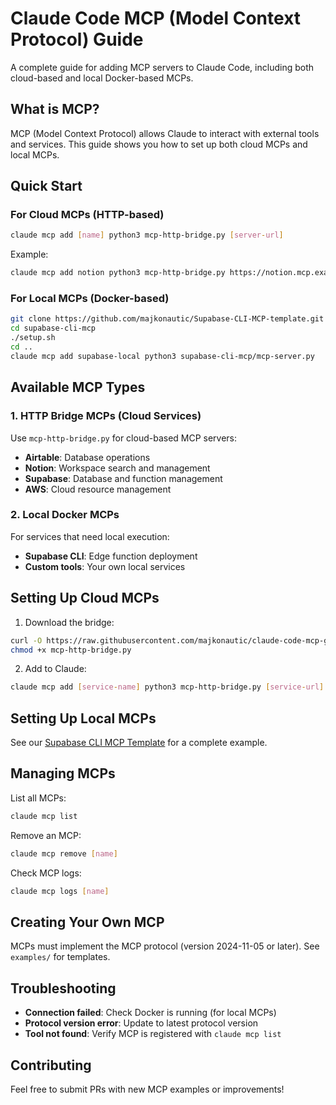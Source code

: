 # Claude Code MCP (Model Context Protocol) Guide

A complete guide for adding MCP servers to Claude Code, including both cloud-based and local Docker-based MCPs.

## What is MCP?

MCP (Model Context Protocol) allows Claude to interact with external tools and services. This guide shows you how to set up both cloud MCPs and local MCPs.

## Quick Start

### For Cloud MCPs (HTTP-based)

```bash
claude mcp add [name] python3 mcp-http-bridge.py [server-url]
```

Example:
```bash
claude mcp add notion python3 mcp-http-bridge.py https://notion.mcp.example.com/
```

### For Local MCPs (Docker-based)

```bash
git clone https://github.com/majkonautic/Supabase-CLI-MCP-template.git supabase-cli-mcp
cd supabase-cli-mcp
./setup.sh
cd ..
claude mcp add supabase-local python3 supabase-cli-mcp/mcp-server.py
```

## Available MCP Types

### 1. HTTP Bridge MCPs (Cloud Services)

Use `mcp-http-bridge.py` for cloud-based MCP servers:

* **Airtable**: Database operations
* **Notion**: Workspace search and management
* **Supabase**: Database and function management
* **AWS**: Cloud resource management

### 2. Local Docker MCPs

For services that need local execution:

* **Supabase CLI**: Edge function deployment
* **Custom tools**: Your own local services

## Setting Up Cloud MCPs

1. Download the bridge:
```bash
curl -O https://raw.githubusercontent.com/majkonautic/claude-code-mcp-guide/main/mcp-http-bridge.py
chmod +x mcp-http-bridge.py
```

2. Add to Claude:
```bash
claude mcp add [service-name] python3 mcp-http-bridge.py [service-url]
```

## Setting Up Local MCPs

See our [Supabase CLI MCP Template](https://github.com/majkonautic/Supabase-CLI-MCP-template) for a complete example.

## Managing MCPs

List all MCPs:
```bash
claude mcp list
```

Remove an MCP:
```bash
claude mcp remove [name]
```

Check MCP logs:
```bash
claude mcp logs [name]
```

## Creating Your Own MCP

MCPs must implement the MCP protocol (version 2024-11-05 or later). See `examples/` for templates.

## Troubleshooting

* **Connection failed**: Check Docker is running (for local MCPs)
* **Protocol version error**: Update to latest protocol version
* **Tool not found**: Verify MCP is registered with `claude mcp list`

## Contributing

Feel free to submit PRs with new MCP examples or improvements!
